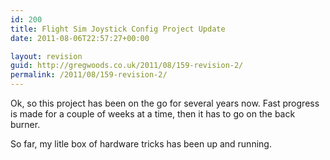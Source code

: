 ```yaml
---
id: 200
title: Flight Sim Joystick Config Project Update
date: 2011-08-06T22:57:27+00:00

layout: revision
guid: http://gregwoods.co.uk/2011/08/159-revision-2/
permalink: /2011/08/159-revision-2/
---
```

Ok, so this project has been on the go for several years now. Fast progress is made for a couple of weeks at a time, then it has to go on the back burner.

So far, my litle box of hardware tricks has been up and running.